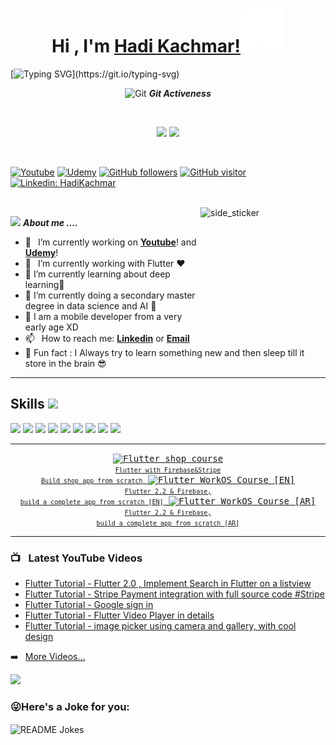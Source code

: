 <h1 align="center"> Hi , I'm <a href="https://www.youtube.com/channel/UCTGDYkqUtgCelc6G09LUm6w">Hadi Kachmar!<img src="https://github.com/Kathryn-Jie/Kathryn-Jie/blob/main/wave.gif" width="70px"></a></h1>

[![Typing SVG](https://readme-typing-svg.herokuapp.com?font=Architects+Daughter&color=FA699B&size=30&lines=Flutter+Developer...;I'm+also+Machine+Learning+Engineer+&+Data+scientist;)](https://git.io/typing-svg)
<!-- <h3 align="center">Developer & Data scientist who turn hell to heaven<img src="https://d1j8pt39hxlh3d.cloudfront.net/uploads/party_face_256_1.gif" width="30px"></h3> -->

<p align="center"> <img src="https://media.giphy.com/media/W5eoZHPpUx9sapR0eu/giphy.gif" width="30px" alt="Git"/>&nbsp;<i><b>Git Activeness</b></i></p>
<br>
<p align= "center">
  <img height= "150" src="https://github-readme-stats.vercel.app/api?username=hadikachmar3&show_icons=true&theme=radical" />
  <img height= "150" src="https://github-readme-stats.vercel.app/api/top-langs/?username=hadikachmar3&layout=compact&show_icons=true&theme=radical" />
</p>
<br>

[![Youtube](https://img.shields.io/static/v1?label=Coding%20with%20Hadi&message=Subscribe&logo=YouTube&color=FF0000&style=for-the-badge)][youtube]
[![Udemy](https://img.shields.io/badge/Udemy-%23EA5252.svg?style=for-the-badge&logo=Udemy&logoColor=white/)][udemy]
[![GitHub followers](https://img.shields.io/github/followers/hadikachmar3?logo=GitHub&style=for-the-badge)][github]
[![GitHub visitor](http://estruyf-github.azurewebsites.net/api/VisitorHit?user=hadikachmar3&repo=Bgstatic&countColorcountColor&countColor=%237B1E7B)][github]
[![Linkedin: HadiKachmar](https://img.shields.io/badge/-CONNECT-blue?style=for-the-badge&logo=Linkedin&link=https://www.linkedin.com/in/hadi-kachmar-27a56a177/)][linkedin]

<!-- [![GitHub views](https://komarev.com/ghpvc/?username=hadikachmar3&label=Views&color=brightgreen&style=flat-square)][github] -->
<br>

<img align="right" width=200px height=200px alt="side_sticker" src="https://media.giphy.com/media/TEnXkcsHrP4YedChhA/giphy.gif" />

<img src="https://media.giphy.com/media/iY8CRBdQXODJSCERIr/giphy.gif" width="30px">&nbsp;***About me ....***

- 🔭 &ensp;I’m currently working on [**Youtube**][youtube]! and [**Udemy**][udemy]!
- 🌱 &ensp;I’m currently working with Flutter ❤️
- 🌱 I’m currently learning about deep learning🥰
- 🌱 I’m currently doing a secondary master degree in data science and AI 🥰
- 🗿 I am a mobile developer from a very early age XD
- 📫 &ensp;How to reach me: [**Linkedin**][linkedin] or [**Email**][email]
- 🍺 Fun fact : I Always try to learn something new and then sleep till it store in the brain 😎

<!-- - 👯 &ensp;I’m looking to collaborate with other content creators -->
<!-- - 🤔 I’m looking for help with sharing my videos and social medias -->
<!-- <a href="https://www.youtube.com/watch?v=dQw4w9WgXcQ"><img src="https://user-images.githubusercontent.com/73097560/115834477-dbab4500-a447-11eb-908a-139a6edaec5c.gif"></a> -->
<hr>
<h2> Skills <img src = "https://media2.giphy.com/media/QssGEmpkyEOhBCb7e1/giphy.gif?cid=ecf05e47a0n3gi1bfqntqmob8g9aid1oyj2wr3ds3mg700bl&rid=giphy.gif" width = 32px> </h2>

<p><img width ='32px' src ='https://www.vectorlogo.zone/logos/flutterio/flutterio-icon.svg'>
<img width ='32px' src ='https://raw.githubusercontent.com/rahulbanerjee26/githubAboutMeGenerator/main/icons/python.svg'>
<img width ='32px' src ='https://upload.wikimedia.org/wikipedia/commons/thumb/1/1b/R_logo.svg/1280px-R_logo.svg.png'>
<img width ='32px' src ='https://raw.githubusercontent.com/rahulbanerjee26/githubAboutMeGenerator/main/icons/javascript.svg'>
<img width ='32px' src ='https://raw.githubusercontent.com/rahulbanerjee26/githubAboutMeGenerator/main/icons/sqlite.svg'>
<img width ='32px' src ='https://raw.githubusercontent.com/rahulbanerjee26/githubAboutMeGenerator/main/icons/pytorch.svg'>
<img width ='32px' src ='https://raw.githubusercontent.com/rahulbanerjee26/githubAboutMeGenerator/main/icons/css.svg'>
<img width ='32px' src ='https://raw.githubusercontent.com/rahulbanerjee26/githubAboutMeGenerator/main/icons/html.svg'>
<img width ='32px' src ='https://raw.githubusercontent.com/rahulbanerjee26/githubAboutMeGenerator/main/icons/android.svg'></p>

<hr>

<p align= "center">
  <a href="https://www.udemy.com/course/flutter-with-firebase-build-an-e-commerce-app-from-scratch/">
     <kbd>
        <img height= "150" src="https://cdn-thumbs.comidoc.net/750/webp/3715884_a2d1_3.webp" alt="Flutter shop course">
        <br>
        <font size="1">Flutter with Firebase&Stripe<br>Build shop app from scratch</font>
     </kbd>
  </a>
  <a href="https://www.udemy.com/course/flutter-22-firebase-build-a-complete-app-from-scratch/">
     <kbd>
        <img height= "150" src="https://cdn-thumbs.comidoc.net/480/4152492_2af7.jpg" alt="Flutter WorkOS Course [EN]">
        <br>
        <font size="1">Flutter 2.2 & Firebase,<br>build a complete app from scratch [EN]</font>
     </kbd>
  </a>
  <a href="https://www.udemy.com/course/flutter-22firebase/">
     <kbd>
        <img height= "150" src="https://cdn-thumbs.comidoc.net/480/4152492_2af7.jpg" alt="Flutter WorkOS Course [AR]">
        <br>
        <font size="1">Flutter 2.2 & Firebase,<br>build a complete app from scratch [AR]</font>
      </kbd>
   </a>
</p>

<hr>

### 📺 &ensp;Latest YouTube Videos

<!-- YOUTUBE:START -->
- [Flutter Tutorial - Flutter 2.0 , Implement Search in Flutter on a listview](https://www.youtube.com/watch?v=XIyyZpZiHWc&t=9s)
- [Flutter Tutorial - Stripe Payment integration with full source code #Stripe](https://www.youtube.com/watch?v=yTJ7fuF7jRo)
- [Flutter Tutorial - Google sign in](https://www.youtube.com/watch?v=S0PsfbyVIhk)
- [Flutter Tutorial - Flutter Video Player in details](https://www.youtube.com/watch?v=N0lUBVYl1hI)
- [Flutter Tutorial - image picker using camera and gallery, with cool design](https://www.youtube.com/watch?v=7G9cVze5eJU)
<!-- YOUTUBE:END -->

➡️ &ensp;[More Videos...](https://www.youtube.com/channel/UCTGDYkqUtgCelc6G09LUm6w/videos)

<a href="https://www.youtube.com/watch?v=dQw4w9WgXcQ"><img src="https://user-images.githubusercontent.com/73097560/115834477-dbab4500-a447-11eb-908a-139a6edaec5c.gif"></a>
### 😜Here's a Joke for you:
<a><img align="center" src="https://readme-jokes.vercel.app/api" alt="README Jokes"></a>

<!-- <br>
<p align="center">
<img src="https://github.com/DHANOLA/DHANOLA/raw/output/github-contribution-grid-snake.svg" alt="snake"></center>
</p> -->

[udemy]: https://www.udemy.com/user/hadi-kachmar-2/
[youtube]: https://www.youtube.com/channel/UCTGDYkqUtgCelc6G09LUm6w
[linkedin]: https://www.linkedin.com/in/hadi-kachmar-27a56a177/
[github]: https://github.com/hadikachmar3
[email]: mailto:flutterer.dev@gmail.com



